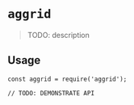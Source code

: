# `aggrid`

> TODO: description

## Usage

```
const aggrid = require('aggrid');

// TODO: DEMONSTRATE API
```
